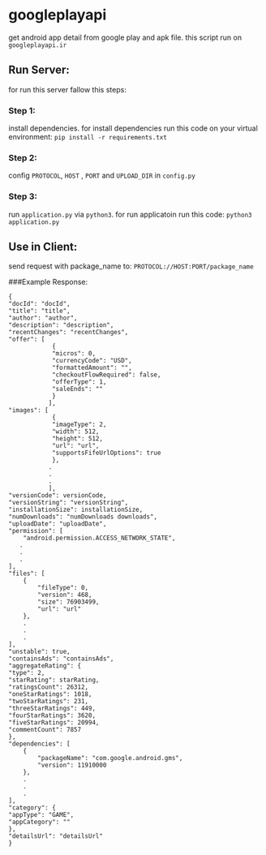 # googleplayapi
get android app detail from google play and apk file.
this script run on 
            `googleplayapi.ir`
## Run Server:
for run this server fallow this steps:
### Step 1:
install dependencies. for install dependencies run this code on your virtual environment:
`pip install -r requirements.txt`

### Step 2:
config `PROTOCOL`, `HOST` , `PORT` and `UPLOAD_DIR` in `config.py`

### Step 3:
run `application.py` via `python3`. for run applicatoin run this code:
`python3 application.py`

## Use in Client:
send request with package_name to:
`PROTOCOL://HOST:PORT/package_name`

###Example Response:
```
{
"docId": "docId",
"title": "title",
"author": "author",
"description": "description",
"recentChanges": "recentChanges",
"offer": [
            {
            "micros": 0,
            "currencyCode": "USD",
            "formattedAmount": "",
            "checkoutFlowRequired": false,
            "offerType": 1,
            "saleEnds": ""
            }
           ],
"images": [
            {
            "imageType": 2,
            "width": 512,
            "height": 512,
            "url": "url",
            "supportsFifeUrlOptions": true
            },
           .
           .
           .
           ],
"versionCode": versionCode,
"versionString": "versionString",
"installationSize": installationSize,
"numDownloads": "numDownloads downloads",
"uploadDate": "uploadDate",
"permission": [
    "android.permission.ACCESS_NETWORK_STATE",
   .   
   .
   .
],
"files": [
    {
        "fileType": 0,
        "version": 468,
        "size": 76903499,
        "url": "url"
    },
    .
    .
    .
],
"unstable": true,
"containsAds": "containsAds",
"aggregateRating": {
"type": 2,
"starRating": starRating,
"ratingsCount": 26312,
"oneStarRatings": 1018,
"twoStarRatings": 231,
"threeStarRatings": 449,
"fourStarRatings": 3620,
"fiveStarRatings": 20994,
"commentCount": 7857
},
"dependencies": [
    {
        "packageName": "com.google.android.gms",
        "version": 11910000
    },
    .
    .
    .
],
"category": {
"appType": "GAME",
"appCategory": ""
},
"detailsUrl": "detailsUrl"
}
```

